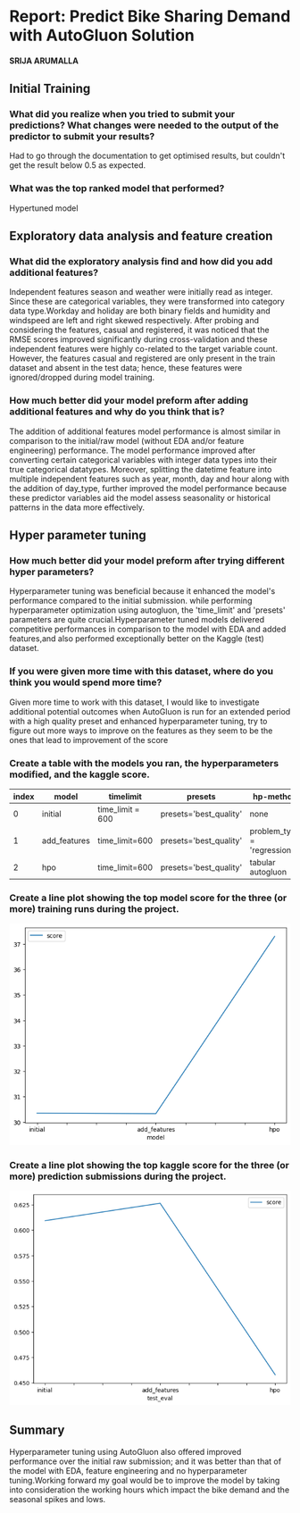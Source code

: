 # Report: Predict Bike Sharing Demand with AutoGluon Solution
#### SRIJA ARUMALLA

## Initial Training
### What did you realize when you tried to submit your predictions? What changes were needed to the output of the predictor to submit your results?
Had to go through the documentation to get optimised results, but couldn't get the result below 0.5 as expected. 

### What was the top ranked model that performed?
Hypertuned model 
## Exploratory data analysis and feature creation
### What did the exploratory analysis find and how did you add additional features?
Independent features season and weather were initially read as integer. Since these are categorical variables, they were transformed into category data type.Workday and holiday are both binary fields and humidity and windspeed are left and right skewed respectively.
After probing and considering the features, casual and registered, it was noticed that the RMSE scores improved significantly during cross-validation and these independent features were highly co-related to the target variable count. However, the features casual and registered are only present in the train dataset and absent in the test data; hence, these features were ignored/dropped during model training.

### How much better did your model preform after adding additional features and why do you think that is?
The addition of additional features model performance is almost similar in comparison to the initial/raw model (without EDA and/or feature engineering) performance.
The model performance improved after converting certain categorical variables with integer data types into their true categorical datatypes.
Moreover, splitting the datetime feature into multiple independent features such as year, month, day and hour along with the addition of day_type, further improved the model performance because these predictor variables aid the model assess seasonality or historical patterns in the data more effectively.

## Hyper parameter tuning
### How much better did your model preform after trying different hyper parameters?
Hyperparameter tuning was beneficial because it enhanced the model's performance compared to the initial submission. while performing hyperparameter optimization using autogluon, the 'time_limit' and 'presets' parameters are quite crucial.Hyperparameter tuned models delivered competitive performances in comparison to the model with EDA and added features,and also performed exceptionally better on the Kaggle (test) dataset.

### If you were given more time with this dataset, where do you think you would spend more time?
Given more time to work with this dataset, I would like to investigate additional potential outcomes when AutoGluon is run for an extended period with a high quality preset and enhanced hyperparameter tuning, try to figure out more ways to improve on the features as they seem to be the ones that lead to improvement of the score

### Create a table with the models you ran, the hyperparameters modified, and the kaggle score.
|index|model|timelimit|presets|hp-method|score|
|---|---|---|---|---|---|
|0|initial|time\_limit = 600|presets='best\_quality'|none|0\.60933|
|1|add\_features|time\_limit=600|presets='best\_quality'|problem\_type = 'regression'|0\.62648|
|2|hpo|time\_limit=600|presets='best\_quality'|tabular autogluon|0\.45792|
### Create a line plot showing the top model score for the three (or more) training runs during the project.


![model_train_score.png](train.png)

### Create a line plot showing the top kaggle score for the three (or more) prediction submissions during the project.



![model_test_score.png](score.png)

## Summary
 Hyperparameter tuning using AutoGluon also offered improved performance over the initial raw submission; and it was better than that of the model with EDA, feature engineering and no hyperparameter tuning.Working forward my goal would be to improve the model by taking into consideration the working hours which impact the bike demand and the seasonal spikes and lows.
